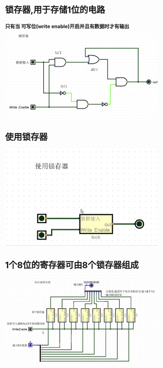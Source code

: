 # 锁存器,用于存储1位的电路
### 只有当 可写位(write enable)开启并且有数据时才有输出
![锁存](imgs/lock.gif)

# 使用锁存器
![锁存](imgs/lock_example.gif)


# 1个8位的寄存器可由8个锁存器组成
![寄存器](imgs/register.gif)
